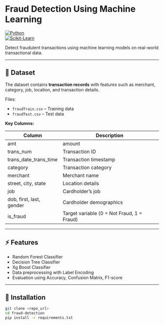 # Fraud Detection Using Machine Learning

[![Python](https://img.shields.io/badge/python-3.10-blue)](https://www.python.org/)  
[![Scikit-Learn](https://img.shields.io/badge/scikit--learn-1.2.2-orange)](https://scikit-learn.org/)

Detect fraudulent transactions using machine learning models on real-world transactional data.

---

## 📂 Dataset

The dataset contains **transaction records** with features such as merchant, category, job, location, and transaction details.  

Files:

- `fraudTrain.csv` – Training data
- `fraudTest.csv` – Test data

**Key Columns:**

| Column | Description |
|--------|-------------|
| amt | amount |
| trans_num | Transaction ID |
| trans_date_trans_time | Transaction timestamp |
| category | Transaction category |
| merchant | Merchant name |
| street, city, state | Location details |
| job | Cardholder’s job |
| dob, first, last, gender | Cardholder demographics |
| is_fraud | Target variable (0 = Not Fraud, 1 = Fraud) |

---

## ⚡ Features

- Random Forest Classifier  
- Decision Tree Classifier
- Xg Boost Classifier 
- Data preprocessing with Label Encoding  
- Evaluation using Accuracy, Confusion Matrix, F1-score  

---

## 🔧 Installation

```bash
git clone <repo_url>
cd fraud-detection
pip install -r requirements.txt
